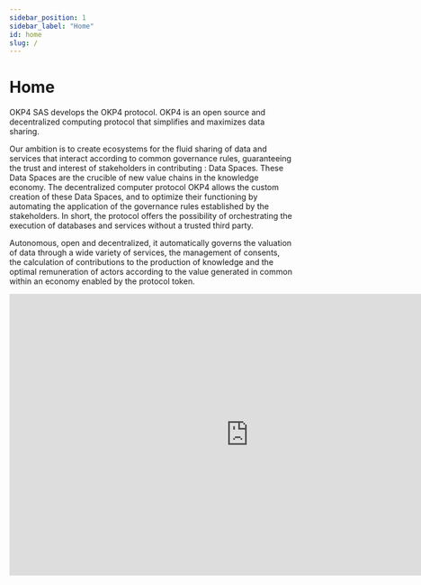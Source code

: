 ```yaml
---
sidebar_position: 1
sidebar_label: "Home"
id: home
slug: /
---
```


# Home

OKP4 SAS develops the OKP4 protocol. OKP4 is an open source and decentralized computing protocol that simplifies and maximizes data sharing.

Our ambition is to create ecosystems for the fluid sharing of data and services that interact according to common governance rules, guaranteeing the trust and interest of stakeholders in contributing : Data Spaces. These Data Spaces are the crucible of new value chains in the knowledge economy.
The decentralized computer protocol OKP4 allows the custom creation of these Data Spaces, and to optimize their functioning by automating the application of the governance rules established by the stakeholders. In short, the protocol offers the possibility of orchestrating the execution of databases and services without a trusted third party.

Autonomous, open and decentralized, it automatically governs the valuation of data through a wide variety of services, the management of consents, the calculation of contributions to the production of knowledge and the optimal remuneration of actors according to the value generated in common within an economy enabled by the protocol token.

<iframe width="850" height="500" src="https://www.youtube.com/embed/YQOafk1NQdI" title="OKP4 video" frameborder="0" allow="accelerometer; autoplay; clipboard-write; encrypted-media; gyroscope; picture-in-picture; web-share" allowfullscreen></iframe>

